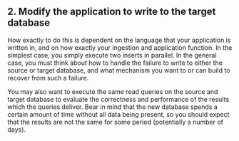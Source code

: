## 2. Modify the application to write to the target database

How exactly to do this is dependent on the language that your application is
written in, and on how exactly your ingestion and application function. In the
simplest case, you simply execute two inserts in parallel. In the general case,
you must think about how to handle the failure to write to either the source or
target database, and what mechanism you want to or can build to recover from
such a failure.

You may also want to execute the same read queries on the source and target
database to evaluate the correctness and performance of the results which the
queries deliver. Bear in mind that the new database spends a certain amount of
time without all data being present, so you should expect that the results are
not the same for some period (potentially a number of days).
